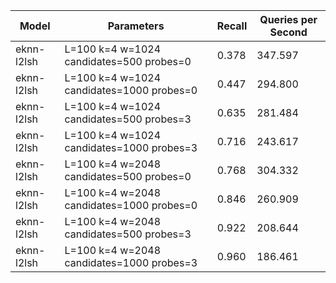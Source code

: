 |Model|Parameters|Recall|Queries per Second|
|---|---|---|---|
|eknn-l2lsh|L=100 k=4 w=1024 candidates=500 probes=0|0.378|347.597|
|eknn-l2lsh|L=100 k=4 w=1024 candidates=1000 probes=0|0.447|294.800|
|eknn-l2lsh|L=100 k=4 w=1024 candidates=500 probes=3|0.635|281.484|
|eknn-l2lsh|L=100 k=4 w=1024 candidates=1000 probes=3|0.716|243.617|
|eknn-l2lsh|L=100 k=4 w=2048 candidates=500 probes=0|0.768|304.332|
|eknn-l2lsh|L=100 k=4 w=2048 candidates=1000 probes=0|0.846|260.909|
|eknn-l2lsh|L=100 k=4 w=2048 candidates=500 probes=3|0.922|208.644|
|eknn-l2lsh|L=100 k=4 w=2048 candidates=1000 probes=3|0.960|186.461|
